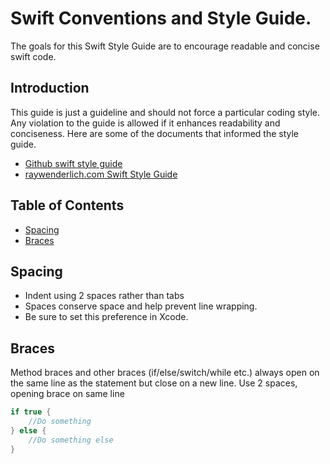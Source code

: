 # Swift Conventions and Style Guide.

The goals for this Swift Style Guide are to encourage readable and concise swift code.

## Introduction
This guide is just a guideline and should not force a particular coding style.
Any violation to the guide is allowed if it enhances readability and conciseness. 
Here are some of the documents that informed the style guide. 
* [Github swift style guide](https://github.com/github/swift-style-guide)
* [raywenderlich.com Swift Style Guide](https://github.com/raywenderlich/swift-style-guide)

## Table of Contents
* [Spacing](#Spacing)
* [Braces](#Braces)






## Spacing
* Indent using 2 spaces rather than tabs 
* Spaces conserve space and help prevent line wrapping.
* Be sure to set this preference in Xcode.


## Braces
Method braces and other braces (if/else/switch/while etc.) 
always open on the same line as the statement but close on a new line.
Use 2 spaces, opening brace on same line
```swift
if true {
    //Do something
} else {
    //Do something else
}
```
